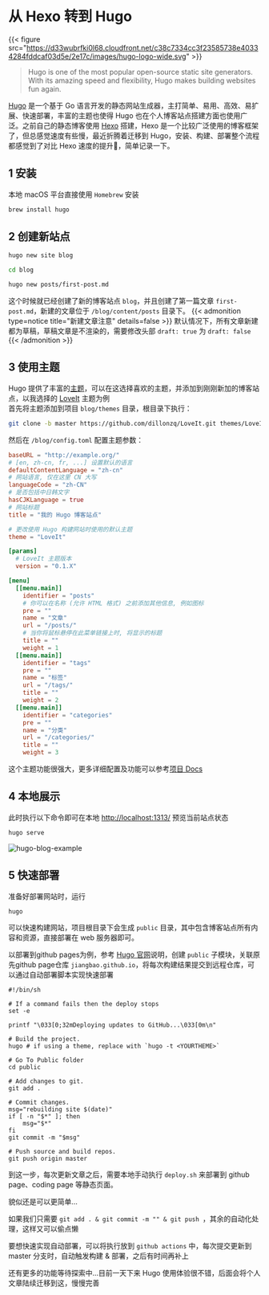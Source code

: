 # 从 Hexo 转到 Hugo

{{< figure src="https://d33wubrfki0l68.cloudfront.net/c38c7334cc3f23585738e40334284fddcaf03d5e/2e17c/images/hugo-logo-wide.svg" >}}
<!--more-->
> Hugo is one of the most popular open-source static site generators. With its amazing speed and flexibility, Hugo makes building websites fun again.  

[Hugo](https://gohugo.io/) 是一个基于 Go 语言开发的静态网站生成器，主打简单、易用、高效、易扩展、快速部署，丰富的主题也使得 Hugo 也在个人博客站点搭建方面也使用广泛。之前自己的静态博客使用 [Hexo](https://hexo.io/) 搭建，Hexo 是一个比较广泛使用的博客框架了，但总感觉速度有些慢，最近折腾着迁移到 Hugo，安装、构建、部署整个流程都感觉到了对比 Hexo 速度的提升:rocket:，简单记录一下。

## 1 安装
本地 macOS 平台直接使用 `Homebrew` 安装
```Bash
brew install hugo
```

## 2 创建新站点
```Bash
hugo new site blog

cd blog

hugo new posts/first-post.md
```
这个时候就已经创建了新的博客站点 `blog`，并且创建了第一篇文章 `first-post.md`，新建的文章位于 `/blog/content/posts` 目录下。
{{< admonition type=notice title="新建文章注意" details=false >}}
默认情况下，所有文章新建都为草稿，草稿文章是不渲染的，需要修改头部 `draft: true` 为 `draft: false`
{{< /admonition >}}

## 3 使用主题
Hugo 提供了丰富的[主题](https://themes.gohugo.io/)，可以在这选择喜欢的主题，并添加到刚刚新加的博客站点，以我选择的 [LoveIt](https://github.com/dillonzq/LoveIt) 主题为例  
首先将主题添加到项目 `blog/themes` 目录，根目录下执行：
```Bash
git clone -b master https://github.com/dillonzq/LoveIt.git themes/LoveIt
```

然后在 `/blog/config.toml` 配置主题参数：
```toml
baseURL = "http://example.org/"
# [en, zh-cn, fr, ...] 设置默认的语言
defaultContentLanguage = "zh-cn"
# 网站语言, 仅在这里 CN 大写
languageCode = "zh-CN"
# 是否包括中日韩文字
hasCJKLanguage = true
# 网站标题
title = "我的 Hugo 博客站点"

# 更改使用 Hugo 构建网站时使用的默认主题
theme = "LoveIt"

[params]
  # LoveIt 主题版本
  version = "0.1.X"

[menu]
  [[menu.main]]
    identifier = "posts"
    # 你可以在名称 (允许 HTML 格式) 之前添加其他信息, 例如图标
    pre = ""
    name = "文章"
    url = "/posts/"
    # 当你将鼠标悬停在此菜单链接上时, 将显示的标题
    title = ""
    weight = 1
  [[menu.main]]
    identifier = "tags"
    pre = ""
    name = "标签"
    url = "/tags/"
    title = ""
    weight = 2
  [[menu.main]]
    identifier = "categories"
    pre = ""
    name = "分类"
    url = "/categories/"
    title = ""
    weight = 3
```
这个主题功能很强大，更多详细配置及功能可以参考[项目 Docs](https://hugoloveit.com/categories/documentation/)

## 4 本地展示
此时执行以下命令即可在本地 [http://localhost:1313/](http://localhost:1313/) 预览当前站点状态
```bash
hugo serve
```
![hugo-blog-example](https://jiangbao-1258001083.cos.ap-shanghai.myqcloud.com/hugo-blog-example.png)

## 5 快速部署
准备好部署网站时，运行
```bash
hugo
```
可以快速构建网站，项目根目录下会生成 `public` 目录，其中包含博客站点所有内容和资源，直接部署在 web 服务器即可。

以部署到github pages为例，参考 [Hugo 官网](https://gohugo.io/hosting-and-deployment/hosting-on-github/)说明，创建 `public` 子模块，关联原先github page仓库 `jiangbao.github.io`，将每次构建结果提交到远程仓库，可以通过自动部署脚本实现快速部署
```shell
#!/bin/sh

# If a command fails then the deploy stops
set -e

printf "\033[0;32mDeploying updates to GitHub...\033[0m\n"

# Build the project.
hugo # if using a theme, replace with `hugo -t <YOURTHEME>`

# Go To Public folder
cd public

# Add changes to git.
git add .

# Commit changes.
msg="rebuilding site $(date)"
if [ -n "$*" ]; then
	msg="$*"
fi
git commit -m "$msg"

# Push source and build repos.
git push origin master
```

到这一步，每次更新文章之后，需要本地手动执行 `deploy.sh` 来部署到 github page、coding page 等静态页面。  

貌似还是可以更简单...

如果我们只需要 `git add . & git commit -m "" & git push `，其余的自动化处理，这样又可以偷点懒

要想快速实现自动部署，可以将执行放到 `github actions` 中，每次提交更新到 master 分支时，自动触发构建 & 部署，之后有时间再补上

还有更多的功能等待探索中...目前一天下来 Hugo 使用体验很不错，后面会将个人文章陆续迁移到这，慢慢完善
